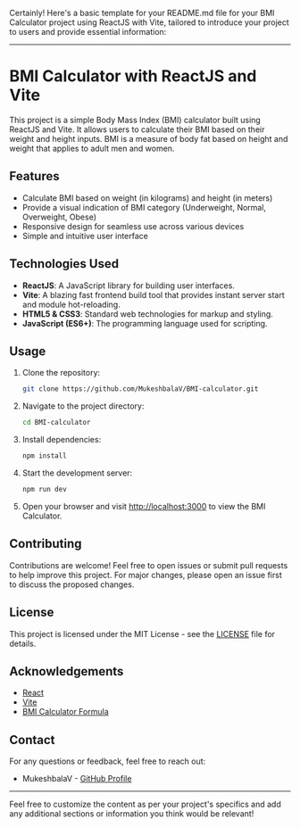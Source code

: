 Certainly! Here's a basic template for your README.md file for your BMI Calculator project using ReactJS with Vite, tailored to introduce your project to users and provide essential information:

---

# BMI Calculator with ReactJS and Vite

This project is a simple Body Mass Index (BMI) calculator built using ReactJS and Vite. It allows users to calculate their BMI based on their weight and height inputs. BMI is a measure of body fat based on height and weight that applies to adult men and women.

## Features

- Calculate BMI based on weight (in kilograms) and height (in meters)
- Provide a visual indication of BMI category (Underweight, Normal, Overweight, Obese)
- Responsive design for seamless use across various devices
- Simple and intuitive user interface

## Technologies Used

- **ReactJS**: A JavaScript library for building user interfaces.
- **Vite**: A blazing fast frontend build tool that provides instant server start and module hot-reloading.
- **HTML5 & CSS3**: Standard web technologies for markup and styling.
- **JavaScript (ES6+)**: The programming language used for scripting.

## Usage

1. Clone the repository:

   ```bash
   git clone https://github.com/MukeshbalaV/BMI-calculator.git
   ```

2. Navigate to the project directory:

   ```bash
   cd BMI-calculator
   ```

3. Install dependencies:

   ```bash
   npm install
   ```

4. Start the development server:

   ```bash
   npm run dev
   ```

5. Open your browser and visit [http://localhost:3000](http://localhost:3000) to view the BMI Calculator.

## Contributing

Contributions are welcome! Feel free to open issues or submit pull requests to help improve this project. For major changes, please open an issue first to discuss the proposed changes.

## License

This project is licensed under the MIT License - see the [LICENSE](LICENSE) file for details.

## Acknowledgements

- [React](https://reactjs.org/)
- [Vite](https://vitejs.dev/)
- [BMI Calculator Formula](https://en.wikipedia.org/wiki/Body_mass_index#BMI_prime)

## Contact

For any questions or feedback, feel free to reach out:

- MukeshbalaV - [GitHub Profile](https://github.com/MukeshbalaV)

---

Feel free to customize the content as per your project's specifics and add any additional sections or information you think would be relevant!
